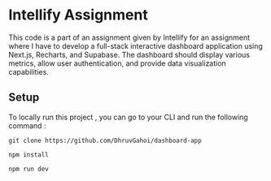 # Intellify Assignment
This code is a part of an assignment given by Intellify for an assignment where I have to develop a full-stack interactive dashboard application using Next.js, Recharts, and Supabase. The dashboard should display various metrics, allow user authentication, and provide data visualization capabilities.

## Setup 
To locally run this project , you can go to your CLI and run the following command :

`git clone https://github.com/DhruvGahoi/dashboard-app`

`npm install`

`npm run dev`
